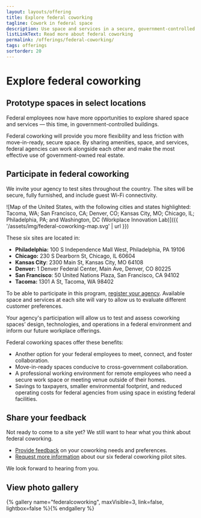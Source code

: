 ```yaml
---
layout: layouts/offering
title: Explore federal coworking
tagline: Cowork in federal space
description: Use space and services in a secure, government-controlled setting, try out sites, and share your input
listLinkText: Read more about federal coworking
permalink: /offerings/federal-coworking/
tags: offerings
sortorder: 20
---
```


# Explore federal coworking

## Prototype spaces in select locations

Federal employees now have more opportunities to explore shared space and services — this time, in government-controlled buildings. 

Federal coworking will provide you more flexibility and less friction with move-in-ready, secure space. By sharing amenities, space, and services, federal agencies can work alongside each other and make the most effective use of government-owned real estate.

## Participate in federal coworking

We invite your agency to test sites throughout the country. The sites will be secure, fully furnished, and include guest Wi-Fi connectivity.

![Map of the United States, with the following cities and states highlighted: Tacoma, WA; San Francisco, CA; Denver, CO; Kansas City, MO; Chicago, IL; Philadelphia, PA; and Washington, DC (Workplace Innovation Lab)]({{ '/assets/img/federal-coworking-map.svg' | url }})

These six sites are located in:
* **Philadelphia:** 100 S Independence Mall West, Philadelphia, PA 19106
* **Chicago:** 230 S Dearborn St, Chicago, IL 60604
* **Kansas City**: 2300 Main St, Kansas City, MO 64108
* **Denver:** 1 Denver Federal Center, Main Ave, Denver, CO 80225
* **San Francisco**: 50 United Nations Plaza, San Francisco, CA 94102
* **Tacoma:** 1301 A St, Tacoma, WA 98402

To be able to participate in this program, [register your agency](https://feedback.gsa.gov/jfe/form/SV_71knHUU3p09aPXM). Available space and services at each site will vary to allow us to evaluate different customer preferences.

Your agency's participation will allow us to test and assess coworking spaces’ design, technologies, and operations in a federal environment and inform our future workplace offerings.

Federal coworking spaces offer these benefits:
* Another option for your federal employees to meet, connect, and foster collaboration.
* Move-in-ready spaces conducive to cross-government collaboration.
* A professional working environment for remote employees who need a secure work space or meeting venue outside of their homes.
* Savings to taxpayers, smaller environmental footprint, and reduced operating costs for federal agencies from using  space in existing federal facilities.

## Share your feedback

Not ready to come to a site yet? We still want to hear what you think about federal coworking.
* [Provide feedback](https://feedback.gsa.gov/jfe/form/SV_cZwSUzJKCrIqzQ2) on your coworking needs and preferences.
* [Request more information](https://feedback.gsa.gov/jfe/form/SV_71knHUU3p09aPXM) about our six federal coworking pilot sites.

We look forward to hearing from you.

## View photo gallery

{% gallery name="federalcoworking", maxVisible=3, link=false, lightbox=false %}{% endgallery %}
